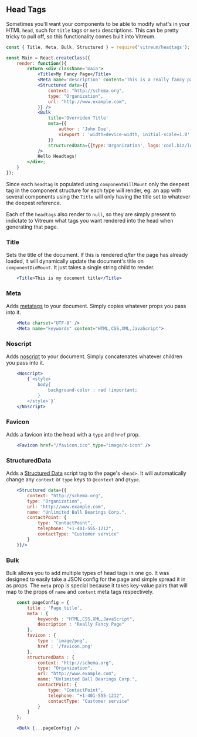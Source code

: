 ## Head Tags
Sometimes you'll want your components to be able to modify what's in your HTML `head`, such for `title` tags or `meta` descriptions. This can be pretty tricky to pull off, so this functionality comes built into Vitreum.

```jsx
const { Title, Meta, Bulk, Structured } = require('vitreum/headtags');

const Main = React.createClass({
	render: function(){
		return <div className='main'>
			<Title>My Fancy Page</Title>
			<Meta name='description' content='This is a really fancy page.' />
			<Structured data={{
				context: "http://schema.org",
				type: "Organization",
				url: "http://www.example.com",
			}} />
			<Bulk
				title='Overriden Title'
				meta={{
					author : 'John Doe',
					viewport : 'width=device-width, initial-scale=1.0'
				}}
				structuredData={{type:'Organization', logo:'cool.biz/logo.png'}}
			/>
			Hello Headtags!
		</div>;
	}
});
```

Since each `headtag` is populated using `componentWillMount` only the deepest tag in the component structure for each type will render, eg. an app with several components using the `Title` will only having the title set to whatever the deepest reference.

Each of the `headtags` also render to `null`, so they are simply present to indictate to Vitreum what tags you want rendered into the head when generating that page.


### Title
Sets the title of the document. If this is rendered _after_ the page has already loaded, it will dynamically update the document's title on `componentDidMount`. It just takes a single string child to render.

```jsx
	<Title>This is my document title</Title>
```

### Meta
Adds [metatags](https://www.w3schools.com/tags/tag_meta.asp) to your document. Simply copies whatever props you pass into it.

```jsx
	<Meta charset="UTF-8" />
	<Meta name="keywords" content="HTML,CSS,XML,JavaScript">
```

### Noscript
Adds [noscript](https://developer.mozilla.org/en-US/docs/Web/HTML/Element/noscript) to your document. Simply concatenates whatever children you pass into it.

```jsx
	<Noscript>
		{`<style>
			body{
				background-color : red !important;
			}
		</style>`}`
	</Noscript>
```


### Favicon
Adds a favicon into the head with a `type` and `href` prop.

```jsx
	<Favicon href="/favicon.ico" type="image/x-icon" />
```

### StructuredData
Adds a [Structured Data](https://developers.google.com/search/docs/guides/intro-structured-data) script tag to the page's `<head>`. It will automatically change any `context` or `type` keys to `@context` and `@type`.

```jsx
	<Structured data={{
		context: "http://schema.org",
		type: "Organization",
		url: "http://www.example.com",
		name: "Unlimited Ball Bearings Corp.",
		contactPoint: {
			type: "ContactPoint",
			telephone: "+1-401-555-1212",
			contactType: "Customer service"
		}
	}}/>
```

### Bulk
Bulk allows you to add multiple types of head tags in one go. It was designed to easily take a JSON config for the page and simple spread it in as props. The `meta` prop is special because it takes key-value pairs that will map to the props of `name` and `content` meta tags respectively.

```jsx
	const pageConfig = {
		title : 'Page title',
		meta : {
			keywords : "HTML,CSS,XML,JavaScript",
			description : "Really Fancy Page"
		},
		favicon : {
			type : 'image/png',
			href : '/favicon.png'
		},
		structuredData : {
			context: "http://schema.org",
			type: "Organization",
			url: "http://www.example.com",
			name: "Unlimited Ball Bearings Corp.",
			contactPoint: {
				type: "ContactPoint",
				telephone: "+1-401-555-1212",
				contactType: "Customer service"
			}
		}
	};

	<Bulk {...pageConfig} />
```
